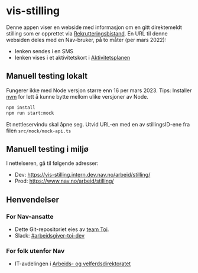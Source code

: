 # vis-stilling

Denne appen viser en webside med informasjon om en gitt direktemeldt stilling som er opprettet via [Rekrutteringsbistand](https://github.com/navikt/rekrutteringsbistand-container). En URL til denne websiden deles med en Nav-bruker, på to måter (per mars 2022):
* lenken sendes i en SMS
* lenken vises i et aktivitetskort i [Aktivitetsplanen](https://github.com/navikt/aktivitetsplan)


## Manuell testing lokalt
Fungerer ikke med Node versjon større enn 16 per mars 2023. Tips: Installer [nvm](https://github.com/nvm-sh/nvm) for lett å kunne bytte mellom ulike versjoner av Node.

```sh
npm install
npm run start:mock
```
Et nettleservindu skal åpne seg. Utvid URL-en med en av stillingsID-ene fra filen `src/mock/mock-api.ts`

## Manuell testing i miljø
I nettelseren, gå til følgende adresser:

- Dev: https://vis-stilling.intern.dev.nav.no/arbeid/stilling/<stillingsId>
- Prod: https://www.nav.no/arbeid/stilling/<stillingsId>


## Henvendelser

### For Nav-ansatte
* Dette Git-repositoriet eies av [team Toi](https://teamkatalog.nav.no/team/76f378c5-eb35-42db-9f4d-0e8197be0131).
* Slack: [#arbeidsgiver-toi-dev](https://nav-it.slack.com/archives/C02HTU8DBSR)

### For folk utenfor Nav
* IT-avdelingen i [Arbeids- og velferdsdirektoratet](https://www.nav.no/no/NAV+og+samfunn/Kontakt+NAV/Relatert+informasjon/arbeids-og-velferdsdirektoratet-kontorinformasjon)
